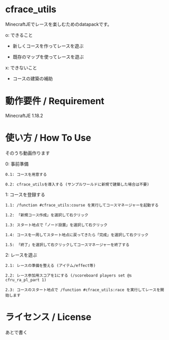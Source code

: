 # cfrace_utils
MinecraftJEでレースを楽しむためのdatapackです。

o: できること

* 新しくコースを作ってレースを遊ぶ

* 既存のマップを使ってレースを遊ぶ

x: できないこと

* コースの建築の補助
# 動作要件 / Requirement
MinecraftJE 1.18.2
# 使い方 / How To Use
そのうち動画作ります

0: 事前準備

	0.1: コースを用意する
  
	0.2: cfrace_utilsを導入する (サンプルワールドに新規で建築した場合は不要)
  
1: コースを登録する

	1.1: /function #cfrace_utils:course を実行してコースマネージャーを起動する
  
	1.2: 「新規コース作成」を選択して右クリック
  
	1.3: スタート地点で「ノード設置」を選択して右クリック
  
	1.4: コースを一周してスタート地点に戻ってきたら「完成」を選択して右クリック
  
	1.5: 「終了」を選択して右クリックしてコースマネージャーを終了する
  
2: レースを遊ぶ

	2.1: レースの準備を整える (アイテム/effect等)
  
	2.2: レース参加用スコアを1にする (/scoreboard players set @s cfru_ra_pl_part 1)
  
	2.3: コースのスタート地点で /function #cfrace_utils:race を実行してレースを開始します
	
# ライセンス / License
あとで書く
